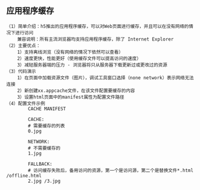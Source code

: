 ## 应用程序缓存

    （1）简单介绍：h5推出的应用程序缓存，可以对Web页面进行缓存，并且可以在没有网络的情况下进行访问
        兼容说明：所有主流浏览器均支持应用程序缓存，除了 Internet Explorer
    （2）主要优点：
        1）支持离线浏览（没有网络的情况下依然可以查看）
        2）速度更快，性能更好（使用缓存文件可以提高访问的速度）
        3）减轻服务器端的压力 - 浏览器将只从服务器下载更新过或更改过的资源
    （3）代码演示
        1）在页面中加载资源文件（图片），调试工具窗口选择（none network）表示网络无法连接
        2）新创建xx.appcache文件，在该文件配置要缓存的内容
        3）设置html页面中的manifest属性为配置文件路径
    （4）配置文件示例
            CACHE MANIFEST

            CACHE:
            # 需要缓存的列表
            0.jpg

            NETWORK:
            # 不需要缓存的
            1.jpg

            FALLBACK:
            # 访问缓存失败后，备用访问的资源，第一个是访问源，第二个是替换文件*.html /offline.html
            2.jpg /3.jpg
